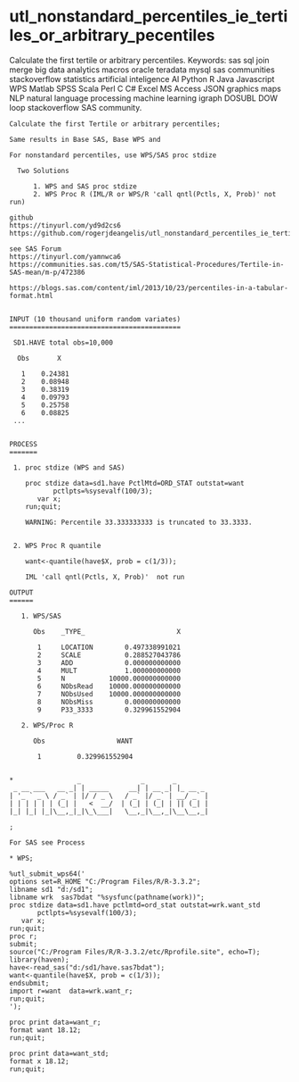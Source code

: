 # utl_nonstandard_percentiles_ie_tertiles_or_arbitrary_pecentiles
Calculate the first tertile or arbitrary percentiles.  Keywords: sas sql join merge big data analytics macros oracle teradata mysql sas communities stackoverflow statistics artificial inteligence AI Python R Java Javascript WPS Matlab SPSS Scala Perl C C# Excel MS Access JSON graphics maps NLP natural language processing machine learning igraph DOSUBL DOW loop stackoverflow SAS community.

    Calculate the first Tertile or arbitrary percentiles;

    Same results in Base SAS, Base WPS and

    For nonstandard percentiles, use WPS/SAS proc stdize

      Two Solutions

          1. WPS and SAS proc stdize
          2. WPS Proc R (IML/R or WPS/R 'call qntl(Pctls, X, Prob)' not run)

    github
    https://tinyurl.com/yd9d2cs6
    https://github.com/rogerjdeangelis/utl_nonstandard_percentiles_ie_tertiles_or_arbitrary_pecentiles

    see SAS Forum
    https://tinyurl.com/yamnwca6
    https://communities.sas.com/t5/SAS-Statistical-Procedures/Tertile-in-SAS-mean/m-p/472386

    https://blogs.sas.com/content/iml/2013/10/23/percentiles-in-a-tabular-format.html


    INPUT (10 thousand uniform random variates)
    ===========================================

     SD1.HAVE total obs=10,000

      Obs       X

       1    0.24381
       2    0.08948
       3    0.38319
       4    0.09793
       5    0.25758
       6    0.08825
     ...


    PROCESS
    =======

     1. proc stdize (WPS and SAS)

        proc stdize data=sd1.have PctlMtd=ORD_STAT outstat=want
               pctlpts=%sysevalf(100/3);
           var x;
        run;quit;

        WARNING: Percentile 33.333333333 is truncated to 33.3333.


     2. WPS Proc R quantile

        want<-quantile(have$X, prob = c(1/3));

        IML 'call qntl(Pctls, X, Prob)'  not run

    OUTPUT
    ======

       1. WPS/SAS

          Obs    _TYPE_                       X

           1     LOCATION        0.497338991021
           2     SCALE           0.288527043786
           3     ADD             0.000000000000
           4     MULT            1.000000000000
           5     N           10000.000000000000
           6     NObsRead    10000.000000000000
           7     NObsUsed    10000.000000000000
           8     NObsMiss        0.000000000000
           9     P33_3333        0.329961552904

       2. WPS/Proc R

          Obs                  WANT

           1         0.329961552904


    *                _               _       _
     _ __ ___   __ _| | _____     __| | __ _| |_ __ _
    | '_ ` _ \ / _` | |/ / _ \   / _` |/ _` | __/ _` |
    | | | | | | (_| |   <  __/  | (_| | (_| | || (_| |
    |_| |_| |_|\__,_|_|\_\___|   \__,_|\__,_|\__\__,_|

    ;

    For SAS see Process

    * WPS;

    %utl_submit_wps64('
    options set=R_HOME "C:/Program Files/R/R-3.3.2";
    libname sd1 "d:/sd1";
    libname wrk  sas7bdat "%sysfunc(pathname(work))";
    proc stdize data=sd1.have pctlmtd=ord_stat outstat=wrk.want_std
           pctlpts=%sysevalf(100/3);
       var x;
    run;quit;
    proc r;
    submit;
    source("C:/Program Files/R/R-3.3.2/etc/Rprofile.site", echo=T);
    library(haven);
    have<-read_sas("d:/sd1/have.sas7bdat");
    want<-quantile(have$X, prob = c(1/3));
    endsubmit;
    import r=want  data=wrk.want_r;
    run;quit;
    ');

    proc print data=want_r;
    format want 18.12;
    run;quit;

    proc print data=want_std;
    format x 18.12;
    run;quit;



